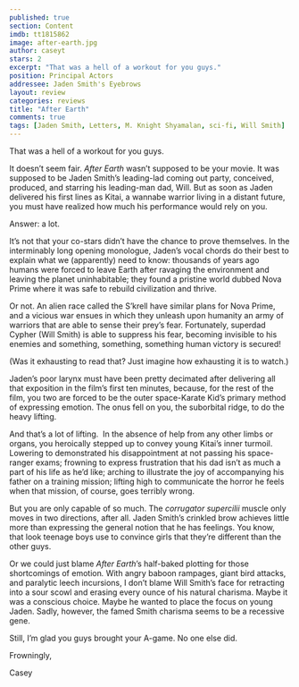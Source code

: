 ```yaml
---
published: true
section: Content
imdb: tt1815862
image: after-earth.jpg
author: caseyt
stars: 2
excerpt: "That was a hell of a workout for you guys."
position: Principal Actors
addressee: Jaden Smith's Eyebrows
layout: review
categories: reviews
title: "After Earth"
comments: true
tags: [Jaden Smith, Letters, M. Knight Shyamalan, sci-fi, Will Smith]
---
```

<p>That was a hell of a workout for you guys.</p>
<p>It doesn&rsquo;t seem fair. <em>After</em> <em>Earth</em> wasn&rsquo;t supposed to be your movie. It was supposed to be Jaden Smith&rsquo;s leading-lad coming out party, conceived, produced, and starring his leading-man dad, Will. But as soon as Jaden delivered his first lines as Kitai, a wannabe warrior living in a distant future, you must have realized how much his performance would rely on you.</p>
<p>Answer: a lot.</p>
<p>It&rsquo;s not that your co-stars didn&rsquo;t have the chance to prove themselves. In the interminably long opening monologue, Jaden&rsquo;s vocal chords do their best to explain what we (apparently) need to know: thousands of years ago humans were forced to leave Earth after ravaging the environment and leaving the planet uninhabitable; they found a pristine world dubbed Nova Prime where it was safe to rebuild civilization and thrive.</p>
<p>Or not. An alien race called the S&rsquo;krell have similar plans for Nova Prime, and a vicious war ensues in which they unleash upon humanity an army of warriors that are able to sense their prey&rsquo;s fear. Fortunately, superdad Cypher (Will Smith) is able to suppress his fear, becoming invisible to his enemies and something, something, something human victory is secured!</p>
<p>(Was it exhausting to read that? Just imagine how exhausting it is to watch.)</p>
<p>Jaden&rsquo;s poor larynx must have been pretty decimated after delivering all that exposition in the film&rsquo;s first ten minutes, because, for the rest of the film, you two are forced to be the outer space-Karate Kid&rsquo;s primary method of expressing emotion. The onus fell on you, the suborbital ridge, to do the heavy lifting.</p>
<p>And that&rsquo;s a lot of lifting. &nbsp;In the absence of help from any other limbs or organs, you heroically stepped up to convey young Kitai&rsquo;s inner turmoil. Lowering to demonstrated his disappointment at not passing his space-ranger exams; frowning to express frustration that his dad isn&rsquo;t as much a part of his life as he&rsquo;d like; arching to illustrate the joy of accompanying his father on a training mission; lifting high to communicate the horror he feels when that mission, of course, goes terribly wrong.</p>
<p>But you are only capable of so much. The <em>corrugator supercilii</em> muscle only moves in two directions, after all. Jaden Smith&rsquo;s crinkled brow achieves little more than expressing the general notion that he has feelings. You know, that look teenage boys use to convince girls that they&rsquo;re different than the other guys.</p>
<p>Or we could just blame <em>After Earth</em>&rsquo;s half-baked plotting for those shortcomings of emotion<em>.</em> With angry baboon rampages, giant bird attacks, and paralytic leech incursions, I don&rsquo;t blame Will Smith&rsquo;s face for retracting into a sour scowl and erasing every ounce of his natural charisma. Maybe it was a conscious choice. Maybe he wanted to place the focus on young Jaden. Sadly, however, the famed Smith charisma seems to be a recessive gene.</p>
<p>Still, I&rsquo;m glad you guys brought your A-game. No one else did.</p>
<p>Frowningly,</p>
<p>Casey</p>
